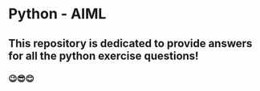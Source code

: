 # Python - AIML

## This repository is dedicated to provide answers for all the python exercise questions!

### 😉😎😊
